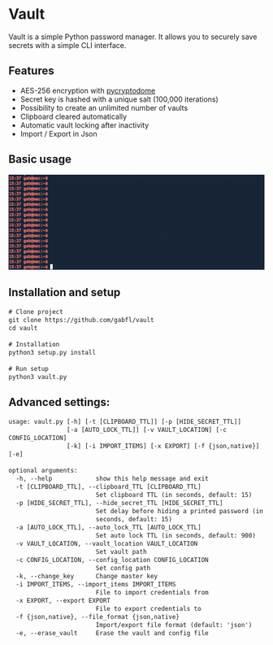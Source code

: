 # Vault

Vault is a simple Python password manager. It allows you to securely save secrets with a simple CLI interface.

## Features

 - AES-256 encryption with [pycryptodome](http://legrandin.github.io/pycryptodome/)
 - Secret key is hashed with a unique salt (100,000 iterations)
 - Possibility to create an unlimited number of vaults
 - Clipboard cleared automatically
 - Automatic vault locking after inactivity
 - Import / Export in Json

## Basic usage

![Demo](img/demo.gif)

## Installation and setup

```
# Clone project
git clone https://github.com/gabfl/vault
cd vault

# Installation
python3 setup.py install

# Run setup
python3 vault.py
```

## Advanced settings:

```
usage: vault.py [-h] [-t [CLIPBOARD_TTL]] [-p [HIDE_SECRET_TTL]]
                [-a [AUTO_LOCK_TTL]] [-v VAULT_LOCATION] [-c CONFIG_LOCATION]
                [-k] [-i IMPORT_ITEMS] [-x EXPORT] [-f {json,native}] [-e]

optional arguments:
  -h, --help            show this help message and exit
  -t [CLIPBOARD_TTL], --clipboard_TTL [CLIPBOARD_TTL]
                        Set clipboard TTL (in seconds, default: 15)
  -p [HIDE_SECRET_TTL], --hide_secret_TTL [HIDE_SECRET_TTL]
                        Set delay before hiding a printed password (in
                        seconds, default: 15)
  -a [AUTO_LOCK_TTL], --auto_lock_TTL [AUTO_LOCK_TTL]
                        Set auto lock TTL (in seconds, default: 900)
  -v VAULT_LOCATION, --vault_location VAULT_LOCATION
                        Set vault path
  -c CONFIG_LOCATION, --config_location CONFIG_LOCATION
                        Set config path
  -k, --change_key      Change master key
  -i IMPORT_ITEMS, --import_items IMPORT_ITEMS
                        File to import credentials from
  -x EXPORT, --export EXPORT
                        File to export credentials to
  -f {json,native}, --file_format {json,native}
                        Import/export file format (default: 'json')
  -e, --erase_vault     Erase the vault and config file
```
